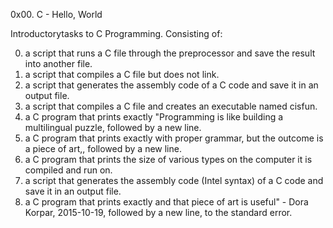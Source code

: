 0x00. C - Hello, World

Introductorytasks to C Programming. Consisting of:

0.	a script that runs a C file through the preprocessor and save the result into another file.
1.	a script that compiles a C file but does not link.
2.	a script that generates the assembly code of a C code and save it in an output file.
3.	a script that compiles a C file and creates an executable named cisfun.
4.	a C program that prints exactly "Programming is like building a multilingual puzzle, followed by a new line.
5.	a C program that prints exactly with proper grammar, but the outcome is a piece of art,, followed by a new line.
6.	a C program that prints the size of various types on the computer it is compiled and run on.
7.	a script that generates the assembly code (Intel syntax) of a C code and save it in an output file.
8.	a C program that prints exactly and that piece of art is useful" - Dora Korpar, 2015-10-19, followed by a new line, to the standard error.
